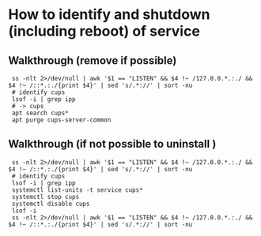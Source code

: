 # How to identify and shutdown (including reboot) of service 

## Walkthrough (remove if possible) 
```
 ss -nlt 2>/dev/null | awk '$1 == "LISTEN" && $4 !~ /127.0.0.*.:./ && $4 !~ /::*.:./{print $4}' | sed 's/.*://' | sort -nu
 # identify cups 
 lsof -i | grep ipp
 # -> cups 
 apt search cups*
 apt purge cups-server-common 
```

## Walkthrough (if not possible to uninstall )

```
 ss -nlt 2>/dev/null | awk '$1 == "LISTEN" && $4 !~ /127.0.0.*.:./ && $4 !~ /::*.:./{print $4}' | sed 's/.*://' | sort -nu
 # identify cups 
 lsof -i | grep ipp
 systemctl list-units -t service cups*
 systemctl stop cups
 systemctl disable cups
 lsof -i
 ss -nlt 2>/dev/null | awk '$1 == "LISTEN" && $4 !~ /127.0.0.*.:./ && $4 !~ /::*.:./{print $4}' | sed 's/.*://' | sort -nu
```
